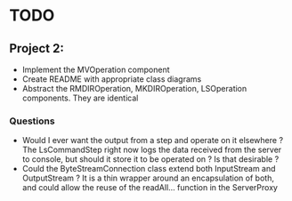 # TODO

## Project 2:
- Implement the MVOperation component
- Create README with appropriate class diagrams
- Abstract the RMDIROperation, MKDIROperation, LSOperation components. They are identical

### Questions
- Would I ever want the output from a step and operate on it elsewhere ? The LsCommandStep right now logs the data received from the server to console, but should it store it to be operated on ? Is that desirable ?
- Could the ByteStreamConnection class extend both InputStream and OutputStream ? It is a thin wrapper around an encapsulation of both, and could allow the reuse of the readAll... function in the ServerProxy
